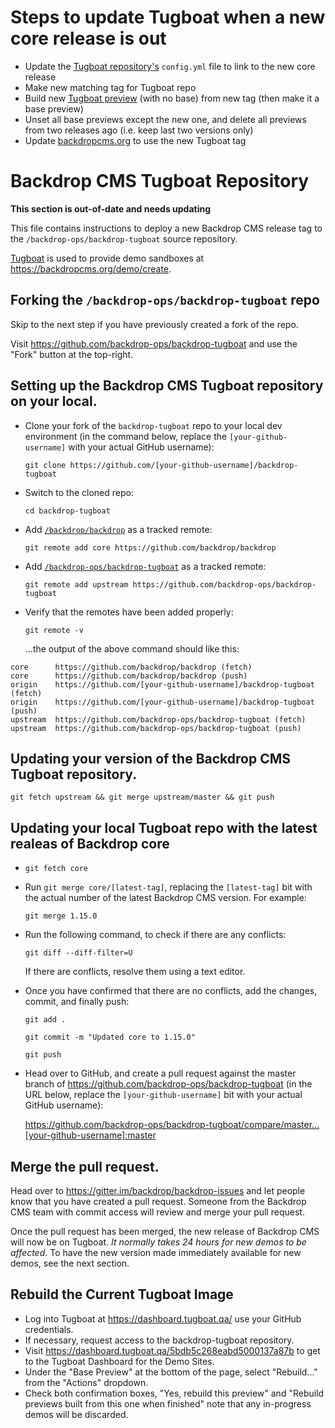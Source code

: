 # Steps to update Tugboat when a new core release is out

- Update the [Tugboat repository's](https://github.com/backdrop-ops/tugboat-demos) `config.yml` file to link to the new core release
- Make new matching tag for Tugboat repo
- Build new [Tugboat preview](https://dashboard.tugboat.qa/5fa46514c62ba02c640d3a67) (with no base) from new tag (then make it a base preview)
- Unset all base previews except the new one, and delete all previews from two releases ago (i.e. keep last two versions only)
- Update [backdropcms.org](https://backdropcms.org/admin/config/services/tugboat) to use the new Tugboat tag

# Backdrop CMS Tugboat Repository

**This section is out-of-date and needs updating**

This file contains instructions to deploy a new Backdrop CMS release tag to the
`/backdrop-ops/backdrop-tugboat` source repository.

[Tugboat](https://tugboat.qa) is used to provide demo sandboxes at
https://backdropcms.org/demo/create.

Forking the `/backdrop-ops/backdrop-tugboat` repo
---
Skip to the next step if you have previously created a fork of the repo.

Visit https://github.com/backdrop-ops/backdrop-tugboat and use the "Fork" button
at the top-right.

Setting up the Backdrop CMS Tugboat repository on your local.
---
* Clone your fork of the `backdrop-tugboat` repo to your local dev environment
  (in the command below, replace the `[your-github-username]` with your actual
  GitHub username):

  `git clone https://github.com/[your-github-username]/backdrop-tugboat`

* Switch to the cloned repo:

  `cd backdrop-tugboat`

* Add [`/backdrop/backdrop`](https://github.com/backdrop/backdrop) as a tracked
  remote:

  `git remote add core https://github.com/backdrop/backdrop`

* Add [`/backdrop-ops/backdrop-tugboat`](https://github.com/backdrop-ops/backdrop-tugboat)
  as a tracked remote:

  `git remote add upstream https://github.com/backdrop-ops/backdrop-tugboat`

* Verify that the remotes have been added properly:

  `git remote -v`

  ...the output of the above command should like this:

```
core      https://github.com/backdrop/backdrop (fetch)
core      https://github.com/backdrop/backdrop (push)
origin    https://github.com/[your-github-username]/backdrop-tugboat (fetch)
origin    https://github.com/[your-github-username]/backdrop-tugboat (push)
upstream  https://github.com/backdrop-ops/backdrop-tugboat (fetch)
upstream  https://github.com/backdrop-ops/backdrop-tugboat (push)
```

Updating your version of the Backdrop CMS Tugboat repository.
---

`git fetch upstream && git merge upstream/master && git push`

Updating your local Tugboat repo with the latest realeas of Backdrop core
---

* `git fetch core`

* Run `git merge core/[latest-tag]`, replacing the `[latest-tag]` bit with the
  actual number of the latest Backdrop CMS version. For example:

  `git merge 1.15.0`

* Run the following command, to check if there are any conflicts:

  `git diff --diff-filter=U`

  If there are conflicts, resolve them using a text editor.

* Once you have confirmed that there are no conflicts, add the changes, commit,
  and finally push:

  `git add .`

  `git commit -m "Updated core to 1.15.0"`

  `git push`

* Head over to GitHub, and create a pull request against the master branch of
  https://github.com/backdrop-ops/backdrop-tugboat (in the URL below, replace
  the `[your-github-username]` bit with your actual GitHub username):

  https://github.com/backdrop-ops/backdrop-tugboat/compare/master...[your-github-username]:master

Merge the pull request.
---

Head over to https://gitter.im/backdrop/backdrop-issues and let people know that
you have created a pull request. Someone from the Backdrop CMS team with commit
access will review and merge your pull request.

Once the pull request has been merged, the new release of Backdrop CMS will now
be on Tugboat. *It normally takes 24 hours for new demos to be affected*. To
have the new version made immediately available for new demos, see the next
section.

Rebuild the Current Tugboat Image
---

* Log into Tugboat at https://dashboard.tugboat.qa/ use your GitHub credentials.
* If necessary, request access to the backdrop-tugboat repository.
* Visit https://dashboard.tugboat.qa/5bdb5c268eabd5000137a87b to get to the
  Tugboat Dashboard for the Demo Sites.
* Under the "Base Preview" at the bottom of the page, select "Rebuild..." from
  the "Actions" dropdown.
* Check both confirmation boxes, "Yes, rebuild this preview" and "Rebuild
  previews built from this one when finished" note that any in-progress demos
  will be discarded.
